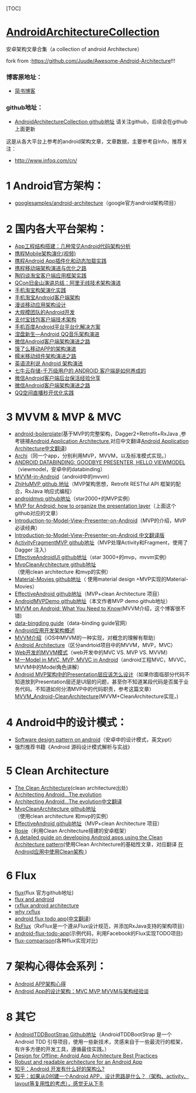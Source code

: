 [TOC]
# [AndroidArchitectureCollection](<https://github.com/CameloeAnthony/AndroidArchitectureCollection>)

安卓架构文章合集（a collection of android Architecture）

fork from :<https://github.com/Juude/Awesome-Android-Architecture>!!!

### 博客原地址：

- [简书博客](http://www.jianshu.com/p/1f21e1d375aa)

### github地址：

- [AndroidArchitectureCollection github地址](https://github.com/CameloeAnthony/AndroidArchitectureCollection) 请关注github，后续会在github上面更新

这是从各大平台上参考的android架构文章，文章数据，主要参考自Info，推荐关注：

- <http://www.infoq.com/cn/>

# 1 Android官方架构：

- [googlesamples/android-architecture](https://github.com/googlesamples/android-architecture)（google官方android架构项目）

# 2 国内各大平台架构：

- [App工程结构搭建：几种常见Android代码架构分析](http://www.uml.org.cn/mobiledev/201310211.asp)
- [携程Mobile架构演化(视频)](http://www.infoq.com/cn/presentations/ctrip-mobile-architecture-evolution)
- [携程Android App插件化和动态加载实践](http://www.infoq.com/cn/articles/ctrip-android-dynamic-loading)
- [携程移动端架构演进与优化之路](http://geek.csdn.net/news/detail/108167)
- [陶钧谈淘宝客户端应用框架实践](http://www.infoq.com/cn/interviews/tj-taobao-client-arch)
- [QCon旧金山演讲总结：阿里无线技术架构演进](http://www.infoq.com/cn/articles/alibaba-mobile-infrastructure)
- [手机淘宝构架演化实践](http://www.infoq.com/cn/news/2014/12/taobao-app-evolution)
- [手机淘宝Android客户端架构](http://www.open-open.com/lib/view/open1436316754208.html)
- [漫谈移动应用架构设计](http://club.alibabatech.org/resource_detail.htm?topicId=124)
- [大规模团队的Android开发](http://club.alibabatech.org/resource_detail.htm?topicId=130)
- [支付宝钱包客户端技术架构](http://club.alibabatech.org/resource_detail.htm?topicId=155)
- [手机百度Android平台平台化解决方案](http://www.infoq.com/cn/presentations/mobile-baidu-android-platform-solutions)
- [涅盘新生—Android QQ音乐架构演进](http://www.infoq.com/cn/presentations/evolution-of-android-qq-music-architecture)
- [微信Android客户端架构演进之路](http://www.infoq.com/cn/articles/wechat-android-app-architecture)
- [饿了么移动APP的架构演进](https://mp.weixin.qq.com/s?__biz=MzAxNDUwMzU3Mw==&mid=401044540&idx=1&sn=24b7d8fb655ae6dd5d989d0cb3c08e90&scene=2&srcid=0106EtxRjD2jHxzomxVPTwY3&from=timeline&isappinstalled=0&uin=NzgwODIwNDgw&key=&devicetype=webwx&version=70000001&lang=zh_CN&pass_ticket=46hW44w3Hxd7VY9rutz7mgLu1JGe2T1AAKNQpxNoYOSGi8NpmNYr%2BAZj%2BiXtRX2F)
- [糯米移动组件架构演进之路](https://mp.weixin.qq.com/s?__biz=MzA3ODg4MDk0Ng==&mid=2651112195&idx=1&sn=27fa638e90b09a107057e4a5e8d01ab1&scene=0&key=b28b03434249256bfa802f640871a1d36fcc58d62fbdae43d4cf0bb232988312ebd980373392cdb72dff355da09201bf&ascene=0&uin=Mjc3OTU3Nzk1&devicetype=iMac+MacBookPro10%2C1+OSX+OSX+10.10.5+build(14F1713)&version=11020201&pass_ticket=fVNELMIhboNqtKbXT0UAQtJy1MNge%2F0s6VqFTdnuSJvfHsNGCxh1X%2FVk7UdXna7W)
- [英语流利说 Android 架构演进](http://mp.weixin.qq.com/s?__biz=MzI0NjIzNDkwOA==&mid=2247483673&idx=1&sn=ba9cf498ab78646f1a9c9e711f65c360&scene=2&srcid=0527JyTxU6ucKtlLVyl7REaB&from=timeline&isappinstalled=0#wechat_redirect)
- [七牛云存储-千万级用户的 ANDROID 客户端是如何养成的](http://blog.qiniu.com/archives/6017)
- [微信Android客户端后台保活经验分享](http://mp.weixin.qq.com/s?__biz=MzA3ODg4MDk0Ng==&mid=403254393&idx=1&sn=8dc0e3a03031177777b5a5876cb210cc&scene=1&srcid=0402fANUWIotbVLECw4Ytz4K#wechat_redirect)
- [微信Android客户端架构演进之路](http://mp.weixin.qq.com/s?__biz=MzA3ODg4MDk0Ng==&mid=401921778&idx=1&sn=f05433ff53199999f9dc2acb3b249ac3&scene=21#wechat_redirect)
- [QQ空间直播秒开优化实践](https://mp.weixin.qq.com/s?__biz=MzI1MTA1MzM2Nw==&mid=2649796799&idx=1&sn=42061b7d021b8d8fba00202286cd9372&scene=1&srcid=06229jXN0bm1drO2Eckf9iAG&key=77421cf58af4a653d7ef81b351f58a7ebbe2903e873c2c7904d6a74bac0fb11b65ef1dd3a278cc35a3563229c548766b&ascene=0&uin=MTYzMjY2MTE1&devicetype=iMac+MacBookPro10%2C1+OSX+OSX+10.11.5+build(15F34)&version=11020201&pass_ticket=3vGrz7MTtJUi6HBVB4E0etQLjdXe6h6iiZ0lDZpD27c%3D)

# 3 MVVM & MVP & MVC

- [android-boilerplate](https://github.com/ribot/android-boilerplate)(基于MVP的完整架构，Dagger2+Retrofit+RxJava ,参考链接[Android Application Architecture](https://medium.com/ribot-labs/android-application-architecture-8b6e34acda65),对应中文翻译[Android Application Architecture中文翻译](http://www.jianshu.com/p/8ca27934c6e6))
- [Archi](https://github.com/ivacf/archi)（同一个app，分别利用MVP，MVVM，以及标准模式实现。）
- [ANDROID DATABINDING: GOODBYE PRESENTER, HELLO VIEWMODEL](http://tech.vg.no/2015/07/17/android-databinding-goodbye-presenter-hello-viewmodel/) （viewmodel，安卓中的databinding）
- [MVVM-in-Android](http://www.codeproject.com/Articles/166952/MVVM-in-Android)（android中的mvvm）
- [ZhiHuMVP github 地址](https://github.com/CameloeAnthony/ZhiHuMVP)（MVP架构思想，Retrofit RESTful API 框架的配合，RxJava 响应式编程）
- [androidmvp github地址](https://github.com/antoniolg/androidmvp)（star2000+的MVP实例）
- [MVP for Android: how to organize the presentation layer](http://antonioleiva.com/mvp-android/)（上面这个github对应的文章）
- [Introduction-to-Model-View-Presenter-on-Android](https://github.com/konmik/konmik.github.io/wiki/Introduction-to-Model-View-Presenter-on-Android)（MVP的介绍，MVP必读经典）
- [Introduction-to-Model-View-Presenter-on-Android 中文翻译版](http://www.jcodecraeer.com/a/anzhuokaifa/androidkaifa/2015/0425/2782.html)
- [ActivityFragmentMVP github地址](https://github.com/spengilley/ActivityFragmentMVP)（MVP处理Activity和Fragment，使用了Dagger 注入）
- [EffectiveAndroidUI github地址](https://github.com/pedrovgs/EffectiveAndroidUI)（star 3000+的mvp，mvvm实例）
- [MvpCleanArchitecture github地址](https://github.com/glomadrian/MvpCleanArchitecture)（使用clean architecture 和mvp的实例）
- [Material-Movies github地址](https://github.com/saulmm/Material-Movies)（ 使用material design +MVP实现的Material-Movies）
- [EffectiveAndroid github地址](https://github.com/rallat/EffectiveAndroid)（MVP+clean Architecture 项目）
- [AndroidMVPDemo github地址](https://github.com/CameloeAnthony/AndroidMVPDemo)（本文作者MVP demo github地址）
- [MVVM on Android: What You Need to Know](http://willowtreeapps.com/blog/mvvm-on-android-what-you-need-to-know/)(MVVM介绍，这个博客很不错)
- [data-bingding guide](https://developer.android.com/tools/data-binding/guide.html)（data-binding guide官网）
- [Android应用开发架构概述](http://www.liuguangli.win/archives/299)
- [MVVM介绍](http://objccn.io/issue-13-1/)（iOS中MVVM的一种实现，对概念的理解有帮助）
- [Android Architecture](https://medium.com/android-news/android-architecture-2f12e1c7d4db#.ta695te6a)（区分andrtoid项目中的MVVM，MVP，MVC）
- [Web开发的MVVM模式](http://www.cnblogs.com/dxy1982/p/3793895.html)（web开发中的MVC VS. MVP VS. MVVM）
- [M — Model in MVC, MVP, MVVC in Android](https://medium.com/@artem_zin/m-model-from-mvc-mvp-in-android-flow-and-mortar-bd1e50c45395#.5kbw4q5psd)（android工程MVC，MVVC，MVVM中的Model角色讲解）
- [Android MVP架构中的Presentation层应该怎么设计](http://mp.weixin.qq.com/s?__biz=MzA3ODg4MDk0Ng==&mid=402868193&idx=1&sn=790e12f84dfcea171528e6d3789c69ed#rd)（如果你面临部分代码不知道放到Presentation层还是UI层的问题，甚至你不知道某段代码是否属于业务代码。不知道如何分清MVP中的代码职责，参考这篇文章） [MVVM_Android-CleanArchitecture](http://rocko.xyz/2015/11/07/MVVM_Android-CleanArchitecture/)(MVVM+CleanArchitecture实现，)

# 4 Android中的设计模式：

- [Software design pattern on android](http://www.slideshare.net/PedroVicenteGmezSnch/software-design-patterns-on-android)（安卓中的设计模式，英文ppt）
- 强烈推荐书籍《Android 源码设计模式解析与实战》

# 5 Clean Architecture

- [The Clean Architecture](https://blog.8thlight.com/uncle-bob/2012/08/13/the-clean-architecture.html)(clean architecture出处)
- [Architecting Android…The evolution](http://fernandocejas.com/2015/07/18/architecting-android-the-evolution/)
- [Architecting Android…The evolution中文翻译](http://www.devtf.cn/?p=1083)
- [MvpCleanArchitecture github地址](https://github.com/glomadrian/MvpCleanArchitecture)（使用clean architecture 和mvp的实例）
- [EffectiveAndroid github地址](https://github.com/rallat/EffectiveAndroid)（MVP+clean Architecture 项目）
- [Rosie](https://github.com/Karumi/Rosie)（利用Clean Architecture搭建的安卓框架）
- [A detailed guide on developing Android apps using the Clean Architecture pattern](https://medium.com/@dmilicic/a-detailed-guide-on-developing-android-apps-using-the-clean-architecture-pattern-d38d71e94029)(使用Clean Architecture的基础性文章，对应翻译 [在Android应用中使用Clean架构 ](http://blog.chengdazhi.com/index.php/101))

# 6 Flux

- [flux](https://github.com/facebook/flux)(flux 官方github地址)
- [flux and android](https://armueller.github.io/android/2015/03/29/flux-and-android.html)
- [rxflux android architecture](https://medium.com/swlh/rxflux-android-architecture-94f77c857aa2#.sfjwchwok)
- [why rxflux](https://medium.com/swlh/why-rxflux-5b687f062709#.ltlnlr4cl)
- [android flux todo app](https://github.com/lgvalle/android-flux-todo-app)([中文翻译](http://www.devtf.cn/?p=1028))
- [RxFlux](https://github.com/skimarxall/RxFlux)（RxFlux是一个遵从Flux设计规范，并添加RxJava支持的架构项目）
- [android-flux-todo-app](https://github.com/lgvalle/android-flux-todo-app)(示例代码，利用Facebook的Flux实现TODO项目)
- [flux-comparison](https://github.com/voronianski/flux-comparison)(各种flux实现对比)

# 7 架构心得体会系列：

- [Android APP架构心得](http://www.jianshu.com/p/2d5c1d855c31)
- [Android App的设计架构：MVC,MVP,MVVM与架构经验谈](http://android.jobbole.com/82578/)

# 8 其它

- [AndroidTDDBootStrap Github地址](https://github.com/Piasy/AndroidTDDBootStrap)（AndroidTDDBootStrap 是一个Android TDD 引导项目，使用一些新技术，灵感来自于一些最流行的框架，有许多方便的开发工具，遵循最佳实践。）
- [Design for Offline: Android App Architecture Best Practices](https://plus.google.com/+AndroidDevelopers/posts/3C4GPowmWLb)
- [Robust and readable architecture for an Android App](http://blog.joanzapata.com/robust-architecture-for-an-android-app/)
- [知乎：Android 开发有什么好的架构么?](https://www.zhihu.com/question/21406685)
- [知乎：如果从0创建一个Android APP，设计思路是什么？（架构、activity、layout等复用性的考虑），感觉无从下手](https://www.zhihu.com/question/28564947)